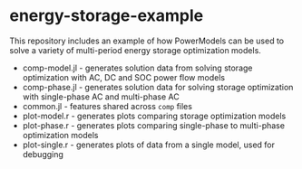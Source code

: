 # energy-storage-example

This repository includes an example of how PowerModels can be used to solve a variety of multi-period energy storage optimization models.

* comp-model.jl - generates solution data from solving storage optimization with AC, DC and SOC power flow models
* comp-phase.jl - generates solution data for solving storage optimization with single-phase AC and multi-phase AC
* common.jl - features shared across `comp` files
* plot-model.r - generates plots comparing storage optimization models
* plot-phase.r - generates plots comparing single-phase to multi-phase optimization models
* plot-single.r - generates plots of data from a single model, used for debugging
